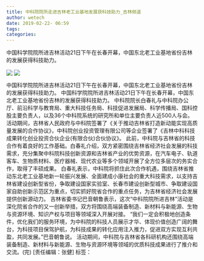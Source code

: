 ```yaml
---
title: 中科院院所走进吉林老工业基地发展获科技助力_吉林频道
author: wetech
date: 2019-02-22- 06:59
tags: 
categories: 
---
```

中国科学院院所进吉林活动21日下午在长春开幕，中国东北老工业基地省份吉林的发展获得科技助力。
<!-- more -->
                
<img align="center" border="0" src="http://p1.ifengimg.com/a/2019_08/37b78af18aadc89_size37_w540_h405.jpg" />
                
<img align="center" border="0" src="http://p2.ifengimg.com/a/2016/0810/204c433878d5cf9size1_w16_h16.png" />
            
中国科学院院所进吉林活动21日下午在长春开幕，中国东北老工业基地省份吉林的发展获得科技助力。
中国科学院院所进吉林活动21日下午在长春开幕，中国东北老工业基地省份吉林的发展获得科技助力。
中科院院长白春礼与中科院办公厅、前沿科学与教育局、重大科技任务局、科技促进发展局、科学传播局、国科控股主要负责人，以及36个中科院系统的研究所和单位主要负责人近500人与会。
活动期间，吉林省人民政府与中科院签署了《关于推动吉林省打造新动能实现高质量发展的合作协议》，中科院创业投资管理有限公司等企业签署了《吉林中科科技成果转化创业投资合伙企业(有限合伙)合伙协议》。
此前，中科院与吉林省的科技合作有着良好的工作基础。白春礼介绍，双方紧密围绕吉林省经济社会发展的科技需求，充分集聚中科院科技创新资源和吉林省产业的优势资源，在汽车电子、轨道客车、生物质材料、医疗器械、现代农业等多个领域开展了全方位多层次的务实合作，取得了丰硕成果。
白春礼表示，中科院将抓住此次合作机遇，围绕吉林省推动东北老工业基地新一轮振兴发展、全面建成小康社会的重大科技需求，以支持吉林省建设创新型省份，争取建设国家实验室、长春市建设创新型城市、争取建设国家自助创新示范区为重点，切实抓好院省合作的重点任务，为吉林省经济社会发展提供创新源动力。
吉林省委书记巴音朝鲁表示，这次“中科院院所进吉林”活动是深化院省合作的又一创新举措，双方将围绕高端装备制造、新材料与新能源、生物与资源环境、知识产权与项目等领域深入开展对接。
“我们一定会积极地创造条件，优化我们的服务环境，为中科院的科技人员展示才华、体现价值创造广阔的舞台，为科技项目保驾护航，为科技成果的转化应用注入推力，促进双方实现互利共盈，共同发展。”巴音朝鲁说。
活动期间，中科院与吉林省各科研机构还围绕高端装备制造、新材料与新能源、生物与资源环境等领域的优质科技成果进行了推介和交流。(完)
[责任编辑：张健]
标签：
 
 
             
